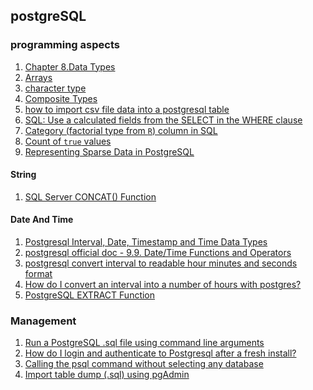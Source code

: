 ## postgreSQL

### programming aspects
 
 1. [Chapter 8.Data Types][datatypes]
 2. [Arrays][arrays]
 3. [character type][1]
 4. [Composite Types][compositetypes]
 4. [how to import csv file data into a postgresql table][3]
 5. [SQL: Use a calculated fields from the SELECT in the WHERE clause][12]
 6. [Category (factorial type from `R`) column in SQL][14]
 7. [Count of `true` values][15]
 8. [Representing Sparse Data in PostgreSQL][representing_sparse_data]
 
#### String

 1. [SQL Server CONCAT() Function][9]

#### Date And Time

 1. [Postgresql Interval, Date, Timestamp and Time Data Types][7]
 2. [postgresql official doc - 9.9. Date/Time Functions and Operators][13]
 3. [postgresql convert interval to readable hour minutes and seconds format][8]
 4. [How do I convert an interval into a number of hours with postgres?][10]
 5. [PostgreSQL EXTRACT Function][11]

### Management

 1. [Run a PostgreSQL .sql file using command line arguments][4]
 2. [How do I login and authenticate to Postgresql after a fresh install?][2]
 3. [Calling the psql command without selecting any database][5]
 4. [Import table dump (.sql) using pgAdmin][6]

[1]: https://www.postgresql.org/docs/9.1/datatype-character.html
[2]: https://stackoverflow.com/questions/2172569/how-do-i-login-and-authenticate-to-postgresql-after-a-fresh-install
[3]: https://stackoverflow.com/questions/2987433/how-to-import-csv-file-data-into-a-postgresql-table
[4]: https://stackoverflow.com/questions/9736085/run-a-postgresql-sql-file-using-command-line-arguments
[5]: https://superuser.com/questions/655399/calling-the-psql-command-without-selecting-any-database
[6]: https://stackoverflow.com/a/55519761
[7]: https://www.2ndquadrant.com/en/blog/know-what-time-it-is/
[8]: https://stackoverflow.com/questions/41412802/postgresql-query-for-hour-minutes-and-seconds
[9]: https://www.w3schools.com/sql/func_sqlserver_concat.asp
[10]: https://stackoverflow.com/questions/952493/how-do-i-convert-an-interval-into-a-number-of-hours-with-postgres
[11]: https://www.postgresqltutorial.com/postgresql-extract/
[12]: https://stackoverflow.com/questions/8896829/sql-use-a-calculated-fields-from-the-select-in-the-where-clause
[13]: https://www.postgresql.org/docs/current/functions-datetime.html#FUNCTIONS-DATETIME-EXTRACT
[14]: https://stackoverflow.com/questions/9599127/category-column-in-sql
[15]: https://stackoverflow.com/a/5397655/8375400
[datatypes]: https://www.postgresql.org/docs/9.5/datatype.html
[arrays]: https://www.postgresql.org/docs/9.5/arrays.html
[compositetypes]: https://www.postgresql.org/docs/9.5/rowtypes.html
[representing_sparse_data]: https://stackoverflow.com/questions/2593250/representing-sparse-data-in-postgresql
